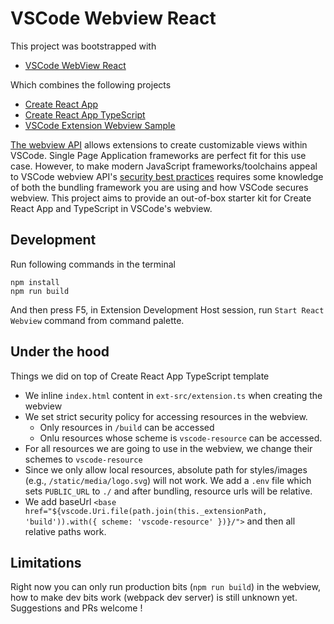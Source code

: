 # VSCode Webview React

This project was bootstrapped with

- [VSCode WebView React](https://github.com/rebornix/vscode-webview-react)

Which combines the following projects

- [Create React App](https://github.com/facebookincubator/create-react-app)
- [Create React App TypeScript](https://github.com/wmonk/create-react-app-typescript)
- [VSCode Extension Webview Sample](https://github.com/Microsoft/vscode-extension-samples/tree/master/webview-sample)

[The webview API](https://code.visualstudio.com/docs/extensions/webview) allows extensions to create customizable views within VSCode. Single Page Application frameworks are perfect fit for this use case. However, to make modern JavaScript frameworks/toolchains appeal to VSCode webview API's [security best practices](https://code.visualstudio.com/docs/extensions/webview#_security) requires some knowledge of both the bundling framework you are using and how VSCode secures webview. This project aims to provide an out-of-box starter kit for Create React App and TypeScript in VSCode's webview.

## Development

Run following commands in the terminal

```shell
npm install
npm run build
```

And then press F5, in Extension Development Host session, run `Start React Webview` command from command palette.

## Under the hood

Things we did on top of Create React App TypeScript template

- We inline `index.html` content in `ext-src/extension.ts` when creating the webview
- We set strict security policy for accessing resources in the webview.
  - Only resources in `/build` can be accessed
  - Onlu resources whose scheme is `vscode-resource` can be accessed.
- For all resources we are going to use in the webview, we change their schemes to `vscode-resource`
- Since we only allow local resources, absolute path for styles/images (e.g., `/static/media/logo.svg`) will not work. We add a `.env` file which sets `PUBLIC_URL` to `./` and after bundling, resource urls will be relative.
- We add baseUrl `<base href="${vscode.Uri.file(path.join(this._extensionPath, 'build')).with({ scheme: 'vscode-resource' })}/">` and then all relative paths work.

## Limitations

Right now you can only run production bits (`npm run build`) in the webview, how to make dev bits work (webpack dev server) is still unknown yet. Suggestions and PRs welcome !
